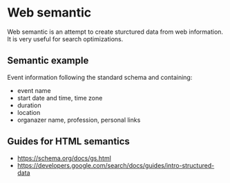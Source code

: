 # Web semantic

  Web semantic is an attempt to create sturctured data from web information. It is very useful for search optimizations.

## Semantic example

  Event information following the standard schema and containing:
  - event name
  - start date and time, time zone
  - duration
  - location
  - organazer name, profession, personal links

## Guides for HTML semantics

- https://schema.org/docs/gs.html
- https://developers.google.com/search/docs/guides/intro-structured-data
